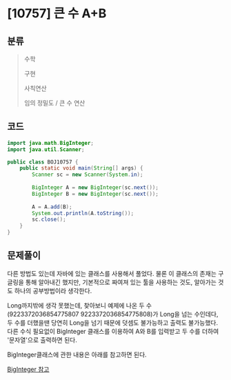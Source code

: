 # [10757] 큰 수 A+B

## 분류
> 수학
>
> 구현
>
> 사칙연산
>
> 임의 정밀도 / 큰 수 연산

## 코드
```java
import java.math.BigInteger;
import java.util.Scanner;

public class BOJ10757 {
	public static void main(String[] args) {
		Scanner sc = new Scanner(System.in);
		
		BigInteger A = new BigInteger(sc.next());
		BigInteger B = new BigInteger(sc.next());
		
		A = A.add(B);
		System.out.println(A.toString());
		sc.close();
	}
}
```

## 문제풀이

다른 방법도 있는데 자바에 있는 클래스를 사용해서 풀었다. 물론 이 클래스의 존재는 구글링을 통해 알아내긴 했지만, 기본적으로 짜여져 있는 툴을 사용하는 것도, 알아가는 것도 하나의 공부방법이라 생각한다. 

Long까지밖에 생각 못했는데, 찾아보니 예제에 나온 두 수 (9223372036854775807 9223372036854775808)가 Long을 넘는 수인데다, 두 수를 더했을땐 당연히 Long을 넘기 때문에 덧셈도 불가능하고 출력도 불가능했다. 다른 수식 필요없이 BigInteger 클래스를 이용하여 A와 B를 입력받고 두 수를 더하여 '문자열'으로 출력하면 된다.

BigInteger클래스에 관한 내용은 아래를 참고하면 된다.

[BigInteger 참고](https://docs.oracle.com/javase/8/docs/api/java/math/BigInteger.html)